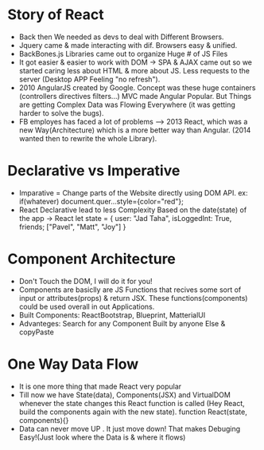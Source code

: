 # Story of React

- Back then We needed as devs to deal with Different Browsers.
- Jquery came & made interacting with dif. Browsers easy & unified.
- BackBones.js Libraries came out to organize Huge # of JS Files
- It got easier & easier to work with DOM -> SPA & AJAX came out so we started caring less about HTML & more about JS. Less requests to the server (Desktop APP Feeling "no refresh").
- 2010 AngularJS created by Google. Concept was these huge containers (controllers directives filters...) MVC made Angular Popular. But Things are getting Complex Data was Flowing Everywhere (it was getting harder to solve the bugs).
- FB employes has faced a lot of problems --> 2013 React, which was a new Way(Architecture) which is a more better way than Angular. (2014 wanted then to rewrite the whole Library).

# Declarative vs Imperative

- Imparative = Change parts of the Website directly using DOM API.
  ex: if(whatever) document.quer...style={color="red"};
- React Declarative lead to less Complexity Based on the date(state) of the app -> React
  let state = {
  user: "Jad Taha",
  isLoggedInt: True,
  friends; ["Pavel", "Matt", "Joy"]
  }

# Component Architecture

- Don't Touch the DOM, I will do it for you!
- Components are basiclly are JS Functions that recives some sort of input or attributes(props) & return JSX. These functions(components) could be used overall in out Applications.
- Built Components: ReactBootstrap, Blueprint, MatterialUI
- Advanteges: Search for any Component Built by anyone Else & copyPaste

# One Way Data Flow

- It is one more thing that made React very popular
- Till now we have State(data), Components(JSX) and VirtualDOM
  whenever the state changes this React function is called (Hey React, build the components again with the new state).
  function React(state, components){}
- Data can never move UP . It just move down! That makes Debuging Easy!(Just look where the Data is & where it flows)
